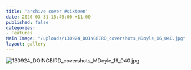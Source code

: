 ```yaml
---
title: 'archive cover #sixteen'
date: 2020-03-31 15:46:00 +11:00
published: false
categories:
- Features
Main Image: "/uploads/130924_DOINGBIRD_covershots_MDoyle_16_040.jpg"
layout: gallery
---
```


![130924_DOINGBIRD_covershots_MDoyle_16_040.jpg](/uploads/130924_DOINGBIRD_covershots_MDoyle_16_040.jpg)